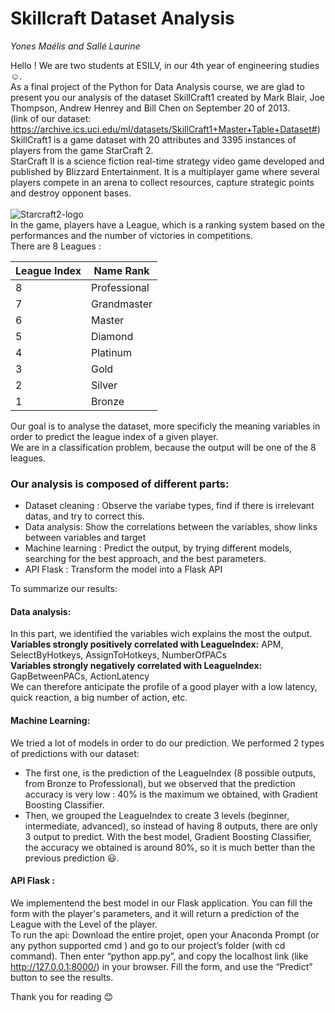 # Skillcraft Dataset Analysis 
*Yones Maélis and Sallé Laurine*

Hello ! We are two students at ESILV, in our 4th year of engineering studies :relaxed:. <br>
As a final project of the Python for Data Analysis course, we are glad to present you our analysis of the dataset SkillCraft1 created by Mark Blair, Joe Thompson, Andrew Henrey and Bill Chen on September 20 of 2013. <br> 
(link of our dataset: https://archive.ics.uci.edu/ml/datasets/SkillCraft1+Master+Table+Dataset#)  <br>
SkillCraft1 is a game dataset with 20 attributes and 3395 instances of players from the game StarCraft 2.<br>
StarCraft II  is a science fiction real-time strategy video game developed and published by Blizzard Entertainment. It is a multiplayer game where several players compete in an arena to collect resources, capture strategic points and destroy opponent bases. <br><br>
![Starcraft2-logo](https://user-images.githubusercontent.com/72121488/148271079-631c3206-dd57-4247-b81a-08fc5dd24efb.jpg) <br>
In the game, players have a League, which is a ranking system based on the performances and the number of victories in competitions. <br>
There are 8 Leagues : 

League Index | Name Rank 
--- | ---
8| Professional
7|Grandmaster
6|Master
5|Diamond
4 |Platinum 
3 | Gold
2 | Silver 
1 | Bronze 

Our goal is to analyse the dataset, more specificly the meaning variables in order to predict the league index of a given player. <br>
We are in a classification problem, because the output will be one of the 8 leagues. 

### Our analysis is composed of different parts:

- Dataset cleaning : Observe the variabe types, find if there is irrelevant datas, and try to correct this. 
- Data analysis: Show the correlations between the variables, show links between variables and target
- Machine learning : Predict the output, by trying different models, searching for the best approach, and the best parameters.  
- API Flask : Transform the model into a Flask API

To summarize our results:

#### Data analysis: 
In this part, we identified the variables wich explains the most the output. <br>
<b>Variables strongly positively correlated with LeagueIndex:</b> APM, SelectByHotkeys, AssignToHotkeys, NumberOfPACs <br>
<b>Variables strongly negatively correlated with LeagueIndex:</b> GapBetweenPACs, ActionLatency <br>
We can therefore anticipate the profile of a good player with a low latency, quick reaction, a big number of action, etc. <br>

#### Machine Learning: 
We tried a lot of models in order to do our prediction. 
We performed 2 types of predictions with our dataset: 
- The first one, is the prediction of the LeagueIndex (8 possible outputs, from Bronze to Professional), but we observed that the prediction accuracy is very low : 40% is the maximum we obtained, with Gradient Boosting Classifier. <br>
- Then, we grouped the LeagueIndex to create 3 levels (beginner, intermediate, advanced), so instead of having 8 outputs, there are only 3 output to predict. With the best model, Gradient Boosting Classifier, the accuracy we obtained is around 80%, so it is much better than the previous prediction :smiley:.

#### API Flask : 
We implementend the best model in our Flask application. You can fill the form with the player's parameters, and it will return a prediction of the League with the Level of the player. <br>
To run the api: Download the entire projet, open your Anaconda Prompt (or any python supported cmd ) and go to our project’s folder (with cd command). 
Then enter “python app.py”, and copy the localhost link (like http://127.0.0.1:8000/) in your browser.
Fill the form, and use the “Predict” button to see the results.

Thank you for reading :blush:
